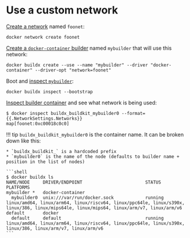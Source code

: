# Use a custom network

[Create a network](https://docs.docker.com/engine/reference/commandline/network_create/) named `foonet`:

```shell
docker network create foonet
```

[Create a `docker-container` builder](../reference/buildx_create.md) named
`mybuilder` that will use this network:

```shell
docker buildx create --use --name "mybuilder" --driver "docker-container" --driver-opt "network=foonet"
```

Boot and [inspect `mybuilder`](../reference/buildx_inspect.md):

```shell
docker buildx inspect --bootstrap
```

[Inspect builder container](https://docs.docker.com/engine/reference/commandline/inspect/)
and see what network is being used:

```shell
$ docker inspect buildx_buildkit_mybuilder0 --format={{.NetworkSettings.Networks}}
map[foonet:0xc00018c0c0]
```

!!! tip
    `buildx_buildkit_mybuilder0` is the container name. It can be broken down like this:

    * `buildx_buildkit_` is a hardcoded prefix
    * `mybuilder0` is the name of the node (defaults to builder name + position in the list of nodes)

    ```shell
    $ docker buildx ls
    NAME/NODE     DRIVER/ENDPOINT                        STATUS                 PLATFORMS
    mybuilder *   docker-container
      mybuilder0  unix:///var/run/docker.sock            running                linux/amd64, linux/arm64, linux/riscv64, linux/ppc64le, linux/s390x, linux/386, linux/mips64le, linux/mips64, linux/arm/v7, linux/arm/v6     
    default       docker
      default     default                                running                linux/amd64, linux/arm64, linux/riscv64, linux/ppc64le, linux/s390x, linux/386, linux/arm/v7, linux/arm/v6
    ```
